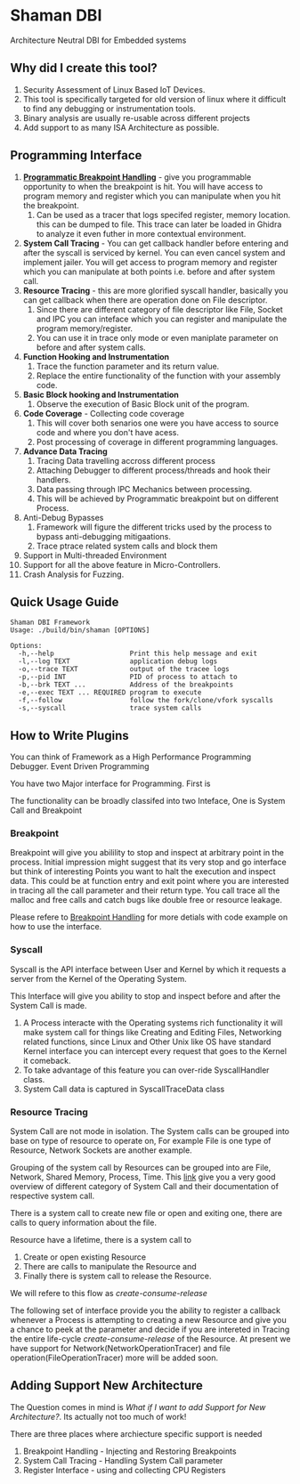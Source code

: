# Shaman DBI

Architecture Neutral DBI for Embedded systems

## Why did I create this tool?

1. Security Assessment of Linux Based IoT Devices.
1. This tool is specifically targeted for old version of linux where it difficult to find any debugging or instrumentation tools.
1. Binary analysis are usually re-usable across different projects
1. Add support to as many ISA Architecture as possible.

## Programming Interface

1. **[Programmatic Breakpoint Handling](breakpoint.md)** - give you programmable opportunity to when the breakpoint is hit. You will have access to program memory and register which you can manipulate when you hit the breakpoint.
    1. Can be used as a tracer that logs specifed register, memory location. this can be dumped to file. This trace can later be loaded in Ghidra to analyze it even futher in more contextual environment.
1. **System Call Tracing** - You can get callback handler before entering and after the syscall is serviced by kernel. You can even cancel system and implement jailer. You will get access to program memory and register which you can manipulate at both points i.e. before and after system call.
1. **Resource Tracing** - this are more glorified syscall handler, basically you can get callback when there are operation done on File descriptor.
	1. Since there are different category of file descriptor like File, Socket and IPC you can inteface which you can register and manipulate the program memory/register.
	1. You can use it in trace only mode or even maniplate parameter on before and after system calls.
1. **Function Hooking and Instrumentation**
    1. Trace the function parameter and its return value.
    1. Replace the entire functionality of the function with your assembly code.
1. **Basic Block hooking and Instrumentation**
    1. Observe the execution of Basic Block unit of the program.
1. **Code Coverage** - Collecting code coverage
    1. This will cover both senarios one were you have access to source code and where you don't have acess.
    1. Post processing of coverage in different programming languages.
1. **Advance Data Tracing**
    1. Tracing Data travelling accross different process
    1. Attaching Debugger to different process/threads and hook their handlers.
    1. Data passing through IPC Mechanics between processing.
    1. This will be achieved by Programmatic breakpoint but on different Process.
1. Anti-Debug Bypasses
    1. Framework will figure the different tricks used by the process to bypass anti-debugging mitigaations.
    1. Trace ptrace related system calls and block them
1. Support in Multi-threaded Environment
1. Support for all the above feature in Micro-Controllers.
1. Crash Analysis for Fuzzing.

## Quick Usage Guide 

```shell
Shaman DBI Framework
Usage: ./build/bin/shaman [OPTIONS]

Options:
  -h,--help                   Print this help message and exit
  -l,--log TEXT               application debug logs
  -o,--trace TEXT             output of the tracee logs
  -p,--pid INT                PID of process to attach to
  -b,--brk TEXT ...           Address of the breakpoints
  -e,--exec TEXT ... REQUIRED program to execute
  -f,--follow                 follow the fork/clone/vfork syscalls
  -s,--syscall                trace system calls

```

## How to Write Plugins

You can think of Framework as a High Performance Programming Debugger.
Event Driven Programming

You have two Major interface for Programming. First is 

The functionality can be broadly classifed into two Inteface, One is System Call and Breakpoint

### Breakpoint

Breakpoint will give you abilility to stop and inspect at arbitrary point in the process. Initial impression might suggest that its very stop and go interface but think of interesting Points you want to halt the execution and inspect data. This could be at function entry and exit point where you are interested in tracing all the call parameter and their return type. You call trace all the malloc and free calls and catch bugs like double free or resource leakage.

Please refere to [Breakpoint Handling](breakpoint.md) for more detials with code example on how to use the interface. 

### Syscall

Syscall is the API interface between User and Kernel by which it requests a server from the Kernel of the Operating System.

This Interface will give you ability to stop and inspect before and after the System Call is made.
1. A Process interacte with the Operating systems rich functionality it will make system call for things like Creating and Editing Files, Networking related functions, since Linux and Other Unix like OS have standard Kernel interface you can intercept every request that goes to the Kernel it comeback.
1. To take advantage of this feature you can over-ride SyscallHandler class.
1. System Call data is captured in SyscallTraceData class


### Resource Tracing 

System Call are not mode in isolation. The System calls can be grouped into base on type of resource to operate on, For example File is one type of Resource, Network Sockets are another example.

Grouping of the system call by Resources can be grouped into are File, Network, Shared Memory, Process, Time. This [link](https://linasm.sourceforge.net/docs/syscalls/index.php) give you a very good overview of different category of System Call and their documentation of respective system call.

There is a system call to create new file or open and exiting one, there are calls to query information about the file.

Resource have a lifetime, there is a system call to 
1. Create or open existing Resource
1. There are calls to manipulate the Resource and 
1. Finally there is system call to release the Resource.

We will refere to this flow as *create-consume-release*

The following set of interface provide you the ability to register a callback whenever a Process is attempting to creating a new Resource and give you a chance to peek at the parameter and decide if you are intereted in Tracing the entire life-cycle *create-consume-release* of the Resource. At present we have support for Network(NetworkOperationTracer) and file operation(FileOperationTracer) more will be added soon.

## Adding Support New Architecture

The Question comes in mind is *What if I want to add Support for New Architecture?*. Its actually not too much of work!

There are three places where archiecture specific support is needed
1. Breakpoint Handling - Injecting and Restoring Breakpoints
1. System Call Tracing - Handling System Call parameter
1. Register Interface - using and collecting CPU Registers